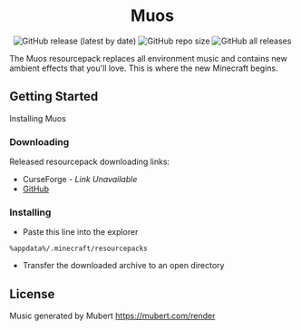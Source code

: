 <h1 align="center">Muos</h1>

<p align="center">

<img alt="GitHub release (latest by date)" src="https://img.shields.io/github/v/release/Qeatrix/Muos">
<img alt="GitHub repo size" src="https://img.shields.io/github/repo-size/Qeatrix/Muos">
<img alt="GitHub all releases" src="https://img.shields.io/github/downloads/Qeatrix/Muos/total">

</p>

The Muos resourcepack replaces all environment music and contains new ambient effects that you'll love. This is where the new Minecraft begins.

## Getting Started

Installing Muos

### Downloading

Released resourcepack downloading links:

* CurseForge - *Link Unavailable*
* [GitHub](https://github.com/Qeatrix/Muos)

### Installing

* Paste this line into the explorer

```
%appdata%/.minecraft/resourcepacks
```
* Transfer the downloaded archive to an open directory

## License

Music generated by Mubert 
https://mubert.com/render
